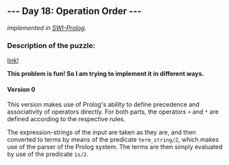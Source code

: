 ## --- Day 18: Operation Order ---

*implemented in [SWI-Prolog](https://www.swi-prolog.org/)*.

### Description of the puzzle:

[link!](https://adventofcode.com/2020/day/18
)


**This problem is fun! So I am trying to implement it in different ways.**

#### Version 0

This version makes use of Prolog's ability to define precedence and associativity of operators directly.
For both parts, the operators <code>+</code> and <code>*</code> are defined according to the respective rules.

The expression-strings of the input are taken as they are, and then converted to terms by means of the 
predicate <code>term_string/2</code>, which makes use of the parser of the Prolog system.
The terms are then simply evaluated by use of the predicate <code>is/2</code>.
